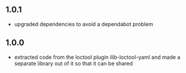 ## 1.0.1

-   upgraded dependencies to avoid a dependabot problem

## 1.0.0

-   extracted code from the loctool plugin ilib-loctool-yaml and made a separate
    library out of it so that it can be shared
